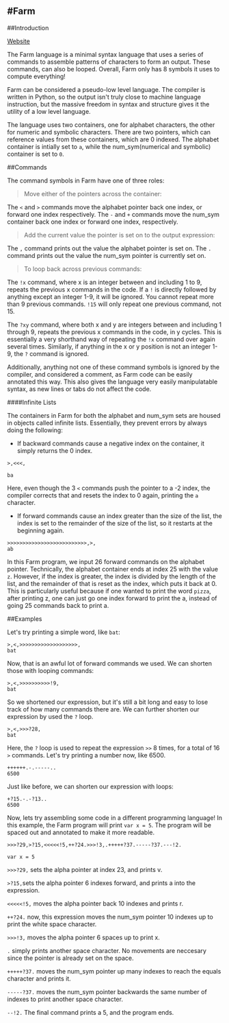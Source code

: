 #Farm
----------------------



##Introduction

[Website](http://farmlang.herokuapp.com/)

The Farm language is a minimal syntax language that uses a series of commands to assemble patterns of characters to form an output. These commands, can also be looped. Overall, Farm only has 8 symbols it uses to compute everything!

Farm can be considered a pseudo-low level language. The compiler is written in Python, so the output isn't truly close to machine language instruction, but the massive freedom in syntax and structure gives it the utility of a low level language.

The language uses two containers, one for alphabet characters, the other for numeric and symbolic characters. There are two pointers, which can reference values from these containers, which are 0 indexed. The alphabet container is intially set to `a`, while the num_sym(numerical and symbolic) container is set to `0`.

##Commands

The command symbols in Farm have one of three roles:

> Move either of the pointers across the container:

 The `<` and `>` commands move the alphabet pointer back one index, or forward one index respectively. The `-` and `+` commands move the num_sym container back one index or forward one index, respectively.

> Add the current value the pointer is set on to the output expression:

The `,` command prints out the value the alphabet pointer is set on. The `.` command prints out the value the num_sym pointer is currently set on.

> To loop back across previous commands:

The `!x` command, where x is an integer between and including 1 to 9, repeats the previous x commands in the code. If a `!` is directly followed by anything except an integer 1-9, it will be ignored. You cannot repeat more than 9 previous commands. `!15` will only repeat one previous command, not 15.

The `?xy` command, where both x and y are integers between and including 1 through 9, repeats the previous x commands in the code, in y cycles. This is essentially a very shorthand way of repeating the `!x` command over again several times. Similarly, if anything in the x or y position is not an integer 1-9, the `?` command is ignored.

Additionally, anything not one of these command symbols is ignored by the compiler, and considered a comment, as Farm code can be easily annotated this way. This also gives the language very easily manipulatable syntax, as new lines or tabs do not affect the code.

####Infinite Lists

The containers in Farm for both the alphabet and num_sym sets are housed in objects called infinite lists. Essentially, they prevent errors by always doing the following:

* If backward commands cause a negative index on the container, it simply returns the 0 index.

```
>,<<<,

ba
```
Here, even though the 3 `<` commands push the pointer to a -2 index, the compiler corrects that and resets the index to 0 again, printing the `a` character.

* If forward commands cause an index greater than the size of the list, the index is set to the remainder of the size of the list, so it restarts at the beginning again.

```
>>>>>>>>>>>>>>>>>>>>>>>>>>,>,
ab
```
In this Farm program, we input 26 forward commands on the alphabet pointer. Technically, the alphabet container ends at index 25 with the value `z`. However, if the index is greater, the index is divided by the length of the list, and the remainder of that is reset as the index, which puts it back at 0. This is particularly useful because if one wanted to print the word `pizza`, after printing z, one can just go one index forward to print the a, instead of going 25 commands back to print a.

##Examples

Let's try printing a simple word, like `bat`:

```
>,<,>>>>>>>>>>>>>>>>>>>,
bat
```
Now, that is an awful lot of forward commands we used. We can shorten those with looping commands:

```
>,<,>>>>>>>>>>!9,
bat
```
So we shortened our expression, but it's still a bit long and easy to lose track of how many commands there are. We can further shorten our expression by used the `?` loop.

```
>,<,>>>?28,
bat
```
Here, the `?` loop is used to repeat the expression `>>` 8 times, for a total of 16 `>` commands. Let's try printing a number now, like 6500.

```
++++++.-.-----..
6500
```
Just like before, we can shorten our expression with loops:

```
+?15.-.-?13..
6500
```
Now, lets try assembling some code in a different programming language! In this example, the Farm program will print `var x = 5`. The program will be spaced out and annotated to make it more readable.

```
>>>?29,>?15,<<<<<!5,++?24.>>>!3,.+++++?37.-----?37.---!2.

var x = 5

```

`>>>?29,` sets the alpha pointer at index 23, and prints v.

`>?15,`sets the alpha pointer 6 indexes forward, and prints a into the expression.

`<<<<<!5,` moves the alpha pointer back 10 indexes and prints r.

`++?24.` now, this expression moves the num_sym pointer 10 indexes up to print the white space character.

`>>>!3,` moves the alpha pointer 6 spaces up to print x.

`.` simply prints another space character. No movements are neccesary since the pointer is already set on the space.

`+++++?37.` moves the num_sym pointer up many indexes to reach the equals character and prints it.

`-----?37.` moves the num_sym pointer backwards the same number of indexes to print another space character.

`--!2.` The final command prints a 5, and the program ends.
